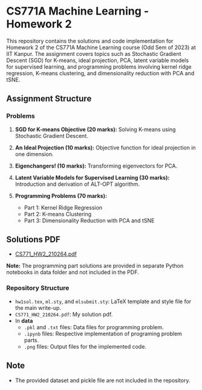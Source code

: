 # CS771A Machine Learning - Homework 2

This repository contains the solutions and code implementation for Homework 2 of the CS771A Machine Learning course (Odd Sem of 2023) at IIT Kanpur. The assignment covers topics such as Stochastic Gradient Descent (SGD) for K-means, ideal projection, PCA, latent variable models for supervised learning, and programming problems involving kernel ridge regression, K-means clustering, and dimensionality reduction with PCA and tSNE.

## Assignment Structure

### Problems

1. **SGD for K-means Objective (20 marks):** Solving K-means using Stochastic Gradient Descent.
   
2. **An Ideal Projection (10 marks):** Objective function for ideal projection in one dimension.

3. **Eigenchangers! (10 marks):** Transforming eigenvectors for PCA.

4. **Latent Variable Models for Supervised Learning (30 marks):** Introduction and derivation of ALT-OPT algorithm.

5. **Programming Problems (70 marks):**
    - Part 1: Kernel Ridge Regression
    - Part 2: K-means Clustering
    - Part 3: Dimensionality Reduction with PCA and tSNE
  
## Solutions PDF

- [CS771_HW2_210264.pdf](CS771_HW2_210264.pdf)

**Note:** The programming part solutions are provided in separate Python notebooks in data folder and not included in the PDF.


### Repository Structure

- `hw1sol.tex`, `ml.sty`, and `mlsubmit.sty`: LaTeX template and style file for the main write-up.
- `CS771_HW2_210264.pdf`: My solution pdf.
- In **data**
  - `.pkl` and `.txt` files: Data files for programming problem.
  - `.ipynb` files: Respective implementation of programing problem parts.
  - `.png` files: Output files for the implemented code.

## Note

- The provided dataset and pickle file are not included in the repository.

